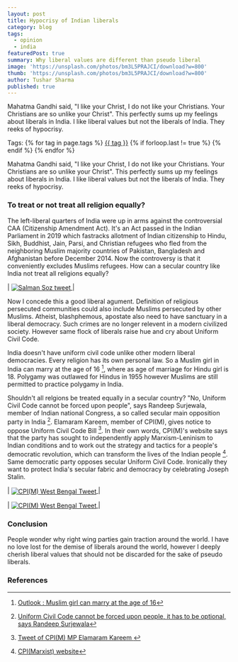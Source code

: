 ```yaml
---
layout: post
title: Hypocrisy of Indian liberals
category: blog
tags:
  - opinion
  - india
featuredPost: true
summary: Why liberal values are different than pseudo liberal
image: 'https://unsplash.com/photos/bm3L5PRAJCI/download?w=800'
thumb: 'https://unsplash.com/photos/bm3L5PRAJCI/download?w=800'
author: Tushar Sharma
published: true
---
```


Mahatma Gandhi said, "I like your Christ, I do not like your Christians. Your Christians are so unlike your Christ". This perfectly sums up my feelings about liberals in India. I like liberal values but not the liberals of India. They reeks of hypocrisy.<!-- truncate_here -->
<p>Tags: {% for tag in page.tags %} <a class="mytag" href="/tag/{{ tag }}" title="View posts tagged with &quot;{{ tag }}&quot;">{{ tag }}</a>  {% if forloop.last != true %} {% endif %} {% endfor %} </p>

Mahatma Gandhi said, "I like your Christ, I do not like your Christians. Your Christians are so unlike your Christ". This perfectly sums up my feelings about liberals in India. I like liberal values but not the liberals of India. They reeks of hypocrisy.

### To treat or not treat all religion equally?

The left-liberal quarters of India were up in arms against the controversial CAA (Citizenship Amendment Act). It's an Act passed in the Indian Parliament in 2019 which fastracks allotment of Indian citizenship to Hindu, Sikh, Buddhist, Jain, Parsi, and Christian refugees who fled from the neighboring Muslim majority countries of Pakistan, Bangladesh and Afghanistan before December 2014. Now the controversy is that it conveniently excludes Muslims refugees. How can a secular country like India not treat all religions equally?

| <a href="https://twitter.com/salmansoz/status/1237354916705964033"><img align="center"  loading="lazy" src="https://i.imgur.com/3j6W3By.png" alt="Salman Soz tweet" /> </a>|

Now I concede this a good liberal agument. Definition of religious persecuted communities could also include Muslims persecuted by other Muslims. Atheist, blashphemous, apostate also need to have sanctuary in a liberal democracy. Such crimes are no longer relevent in a modern civilized society. However same flock of liberals raise hue and cry about Uniform Civil Code. 


India doesn't have uniform civil code unlike other modern liberal democracies. Every religion has its own personal law. So a Muslim girl in India can marry at the age of 16 [^high-court-muslim-age], where as age of marriage for Hindu girl is 18. Polygamy was outlawed for Hindus in 1955 however Muslims are still permitted to practice polygamy in India.

Shouldn't all relgions be treated equally in a secular country? "No, Uniform Civil Code cannot be forced upon people", says Randeep Surjewala, member of Indian national Congress, a so called secular main opposition party in India [^national-herald-ucc]. Elamaram Kareem, member of CPI(M), gives notice to oppose Uniform Civil Code Bill [^tweet]. In their own words, CPI(M)'s website says that the party has sought to independently apply Marxism-Leninism to Indian conditions and to work out the strategy and tactics for a people's democratic revolution, which can transform the lives of the Indian people [^cpi]. Same democratic party opposes secular Uniform Civil Code. Ironically they want to protect India's secular fabric and democracy by celebrating Joseph Stalin.

| <a href="https://twitter.com/cpim_westbengal/status/1353897365023973377"><img align="center"  loading="lazy" src="https://i.imgur.com/2tlOB01.png" alt="CPI(M) West Bengal Tweet" /> </a>|


| <a href="https://twitter.com/CPIM_WESTBENGAL/status/1499960422216404992"><img align="center"  loading="lazy" src="https://i.imgur.com/9wUPSR8.png" alt="CPI(M) West Bengal Tweet" /> </a>|

### Conclusion 

People wonder why right wing parties gain traction around the world. I have no love lost for the demise of liberals around the world, however I deeply cherish liberal values that should not be discarded for the sake of pseudo liberals.

### References


[^high-court-muslim-age]: [Outlook : Muslim girl can marry at the age of 16](https://www.outlookindia.com/national/muslim-girls-can-marry-at-the-age-of-16-high-court-upholds-marriage-of-minor-news-203452#:~:text=Home%20National-,Muslim%20Girls%20Can%20Marry%20At%20The%20Age%20Of%2016%3A%20High,are%20one%20and%20the%20same')
[^national-herald-ucc]: [Uniform Civil Code cannot be forced upon people, it has to be optional, says Randeep Surjewala](https://www.nationalheraldindia.com/india/uniform-civil-code-cannot-be-forced-upon-people-it-has-to-be-optional-says-randeep-surjewala)
[^cpi]: [CPI(Marxist) website](https://cpim.org/page/about-us)
[^tweet]: [Tweet of CPI(M) MP Elamaram Kareem ](https://twitter.com/ANI/status/1489468675874713609?ref_src=twsrc%5Etfw)

<script>!function(d,s,id){var js,fjs=d.getElementsByTagName(s)[0];if(!d.getElementById(id)){js=d.createElement(s);js.id=id;js.async=true;js.src="//platform.twitter.com/widgets.js";fjs.parentNode.insertBefore(js,fjs);}}(document,"script","twitter-wjs");</script>
